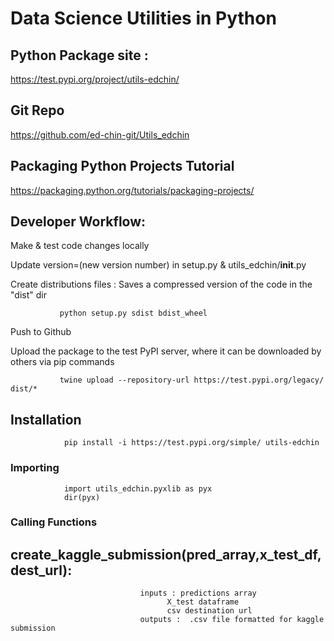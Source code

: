 # Data Science Utilities in Python

## Python Package site :
   https://test.pypi.org/project/utils-edchin/

## Git Repo
   https://github.com/ed-chin-git/Utils_edchin

## Packaging Python Projects Tutorial
   https://packaging.python.org/tutorials/packaging-projects/ 

## Developer Workflow:
   Make & test code changes locally

   Update version=(new version number) in setup.py & utils_edchin/__init__.py

   Create distributions files : Saves a compressed version of the code in the "dist" dir

               python setup.py sdist bdist_wheel    

   Push to Github

   Upload the package to the test PyPI server, where it can be downloaded by others via pip commands    

               twine upload --repository-url https://test.pypi.org/legacy/ dist/* 
               

## Installation
                pip install -i https://test.pypi.org/simple/ utils-edchin

### Importing
                import utils_edchin.pyxlib as pyx
                dir(pyx)

###  Calling Functions
   ## create_kaggle_submission(pred_array,x_test_df,dest_url):

                                 inputs : predictions array
                                       X_test dataframe  
                                       csv destination url  
                                 outputs :  .csv file formatted for kaggle submission

